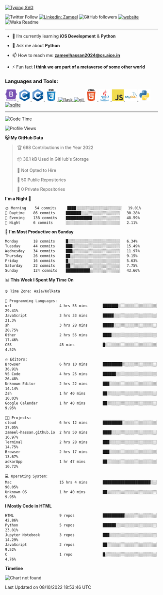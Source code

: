 [![Typing SVG](https://readme-typing-svg.herokuapp.com?lines=Hey%2C+I'm+Zameel;I+am+a+Full+Stack+Developer;I+am+a+CS+Student)](https://git.io/typing-svg)

![Twitter Follow](https://img.shields.io/twitter/follow/hassan_zameel?label=Follow)
[![Linkedin: Zameel](https://img.shields.io/badge/-zameelhassan-blue?style=flat-square&logo=Linkedin&logoColor=white&link=https://www.linkedin.com/in/zameelhassan/)](https://www.linkedin.com/in/zameelhassan/)
![GitHub followers](https://img.shields.io/github/followers/zameel7?label=Follow&style=social)
[![website](https://img.shields.io/badge/Website-ffffff.svg?&style=flat&logo=Google-Chrome&link=http://zameel7.github.io/)](http://zameel7.github.io/)
![Waka Readme](https://github.com/zameel7/zameel7/workflows/Waka%20Readme/badge.svg)
<hr>


- 🌱 I’m currently learning **iOS Development** & **Python**

- 💬 Ask me about **Python**

- 📫 How to reach me: **zameelhassan2024@cs.ajce.in**

- ⚡ Fun fact **I think we are part of a metaverse of some other world**


<h3 align="left">Languages and Tools:</h3>
<p align="left"> <a href="https://getbootstrap.com" target="_blank" rel="noreferrer"> <img src="https://raw.githubusercontent.com/devicons/devicon/master/icons/bootstrap/bootstrap-plain-wordmark.svg" alt="bootstrap" width="40" height="40"/> </a> <a href="https://www.cprogramming.com/" target="_blank" rel="noreferrer"> <img src="https://raw.githubusercontent.com/devicons/devicon/master/icons/c/c-original.svg" alt="c" width="40" height="40"/> </a> <a href="https://www.w3schools.com/cpp/" target="_blank" rel="noreferrer"> <img src="https://raw.githubusercontent.com/devicons/devicon/master/icons/cplusplus/cplusplus-original.svg" alt="cplusplus" width="40" height="40"/> </a> <a href="https://www.w3schools.com/css/" target="_blank" rel="noreferrer"> <img src="https://raw.githubusercontent.com/devicons/devicon/master/icons/css3/css3-original-wordmark.svg" alt="css3" width="40" height="40"/> </a> <a href="https://flask.palletsprojects.com/" target="_blank" rel="noreferrer"> <img src="https://www.vectorlogo.zone/logos/pocoo_flask/pocoo_flask-icon.svg" alt="flask" width="40" height="40"/> </a> <a href="https://git-scm.com/" target="_blank" rel="noreferrer"> <img src="https://www.vectorlogo.zone/logos/git-scm/git-scm-icon.svg" alt="git" width="40" height="40"/> </a> <a href="https://www.w3.org/html/" target="_blank" rel="noreferrer"> <img src="https://raw.githubusercontent.com/devicons/devicon/master/icons/html5/html5-original-wordmark.svg" alt="html5" width="40" height="40"/> </a> <a href="https://www.java.com" target="_blank" rel="noreferrer"> <img src="https://raw.githubusercontent.com/devicons/devicon/master/icons/java/java-original.svg" alt="java" width="40" height="40"/> </a> <a href="https://developer.mozilla.org/en-US/docs/Web/JavaScript" target="_blank" rel="noreferrer"> <img src="https://raw.githubusercontent.com/devicons/devicon/master/icons/javascript/javascript-original.svg" alt="javascript" width="40" height="40"/> </a> <a href="https://www.mysql.com/" target="_blank" rel="noreferrer"> <img src="https://raw.githubusercontent.com/devicons/devicon/master/icons/mysql/mysql-original-wordmark.svg" alt="mysql" width="40" height="40"/> </a> <a href="https://www.python.org" target="_blank" rel="noreferrer"> <img src="https://raw.githubusercontent.com/devicons/devicon/master/icons/python/python-original.svg" alt="python" width="40" height="40"/> </a> <a href="https://www.sqlite.org/" target="_blank" rel="noreferrer"> <img src="https://www.vectorlogo.zone/logos/sqlite/sqlite-icon.svg" alt="sqlite" width="40" height="40"/> </a> </p>

<hr>

<!--START_SECTION:waka-->
![Code Time](http://img.shields.io/badge/Code%20Time-16%20hrs%2044%20mins-blue)

![Profile Views](http://img.shields.io/badge/Profile%20Views-140-blue)

**🐱 My GitHub Data** 

> 🏆 688 Contributions in the Year 2022
 > 
> 📦 36.1 kB Used in GitHub's Storage 
 > 
> 🚫 Not Opted to Hire
 > 
> 📜 50 Public Repositories 
 > 
> 🔑 0 Private Repositories  
 > 
**I'm a Night 🦉** 

```text
🌞 Morning    54 commits     ████░░░░░░░░░░░░░░░░░░░░░   19.01% 
🌆 Daytime    86 commits     ███████░░░░░░░░░░░░░░░░░░   30.28% 
🌃 Evening    138 commits    ████████████░░░░░░░░░░░░░   48.59% 
🌙 Night      6 commits      ░░░░░░░░░░░░░░░░░░░░░░░░░   2.11%

```
📅 **I'm Most Productive on Sunday** 

```text
Monday       18 commits     █░░░░░░░░░░░░░░░░░░░░░░░░   6.34% 
Tuesday      44 commits     ███░░░░░░░░░░░░░░░░░░░░░░   15.49% 
Wednesday    34 commits     ███░░░░░░░░░░░░░░░░░░░░░░   11.97% 
Thursday     26 commits     ██░░░░░░░░░░░░░░░░░░░░░░░   9.15% 
Friday       16 commits     █░░░░░░░░░░░░░░░░░░░░░░░░   5.63% 
Saturday     22 commits     ██░░░░░░░░░░░░░░░░░░░░░░░   7.75% 
Sunday       124 commits    ███████████░░░░░░░░░░░░░░   43.66%

```


📊 **This Week I Spent My Time On** 

```text
⌚︎ Time Zone: Asia/Kolkata

💬 Programming Languages: 
url                      4 hrs 55 mins       ███████░░░░░░░░░░░░░░░░░░   29.41% 
JavaScript               3 hrs 33 mins       █████░░░░░░░░░░░░░░░░░░░░   21.3% 
sh                       3 hrs 28 mins       █████░░░░░░░░░░░░░░░░░░░░   20.75% 
Other                    2 hrs 55 mins       ████░░░░░░░░░░░░░░░░░░░░░   17.46% 
CSS                      45 mins             █░░░░░░░░░░░░░░░░░░░░░░░░   4.52%

🔥 Editors: 
Browser                  6 hrs 10 mins       █████████░░░░░░░░░░░░░░░░   36.91% 
VS Code                  4 hrs 25 mins       ██████░░░░░░░░░░░░░░░░░░░   26.48% 
Unknown Editor           2 hrs 22 mins       ███░░░░░░░░░░░░░░░░░░░░░░   14.14% 
Zsh                      1 hr 40 mins        ██░░░░░░░░░░░░░░░░░░░░░░░   10.03% 
Google Calendar          1 hr 40 mins        ██░░░░░░░░░░░░░░░░░░░░░░░   9.95%

🐱‍💻 Projects: 
cloud                    6 hrs 12 mins       █████████░░░░░░░░░░░░░░░░   37.05% 
zameel-hassan.github.io  2 hrs 50 mins       ████░░░░░░░░░░░░░░░░░░░░░   16.97% 
Terminal                 2 hrs 28 mins       ███░░░░░░░░░░░░░░░░░░░░░░   14.75% 
Browser                  2 hrs 17 mins       ███░░░░░░░░░░░░░░░░░░░░░░   13.67% 
adkarApp                 1 hr 47 mins        ██░░░░░░░░░░░░░░░░░░░░░░░   10.72%

💻 Operating System: 
Mac                      15 hrs 4 mins       ██████████████████████░░░   90.05% 
Unknown OS               1 hr 40 mins        ██░░░░░░░░░░░░░░░░░░░░░░░   9.95%

```

**I Mostly Code in HTML** 

```text
HTML                     9 repos             ██████████░░░░░░░░░░░░░░░   42.86% 
Python                   5 repos             ██████░░░░░░░░░░░░░░░░░░░   23.81% 
Jupyter Notebook         3 repos             ███░░░░░░░░░░░░░░░░░░░░░░   14.29% 
JavaScript               2 repos             ██░░░░░░░░░░░░░░░░░░░░░░░   9.52% 
C                        1 repo              █░░░░░░░░░░░░░░░░░░░░░░░░   4.76%

```


**Timeline**

![Chart not found](https://raw.githubusercontent.com/zameel7/zameel7/master/charts/bar_graph.png) 


 Last Updated on 08/10/2022 18:53:46 UTC
<!--END_SECTION:waka-->
